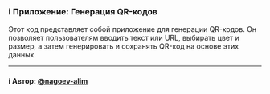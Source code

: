 ### ℹ️ Приложение: Генерация QR-кодов

Этот код представляет собой приложение для генерации QR-кодов.
Он позволяет пользователям вводить текст или URL, выбирать цвет и размер,
а затем генерировать и сохранять QR-код на основе этих данных.

-----
#### ℹ️ Автор: [@nagoev-alim](https://github.com/nagoev-alim)

